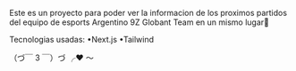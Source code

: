 Este es un proyecto para poder ver la informacion de los proximos partidos del equipo de esports Argentino 9Z Globant Team en un mismo lugar💜

Tecnologias usadas:
•Next.js
•Tailwind

（づ￣ 3 ￣）づ ╭❤️ ～
